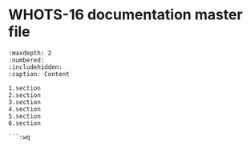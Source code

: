 #  WHOTS-16 documentation master file

```{toctree} 
:maxdepth: 2
:numbered:
:includehidden:
:caption: Content

1.section
2.section
3.section
4.section
5.section
6.section

```:wq
